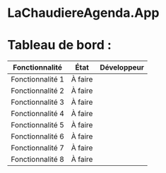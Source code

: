 # LaChaudiereAgenda.App

# Tableau de bord :

| Fonctionnalité   | État    | Développeur |
| ---------------- | ------- | ----------- |
| Fonctionnalité 1 | À faire |             |
| Fonctionnalité 2 | À faire |             |
| Fonctionnalité 3 | À faire |             |
| Fonctionnalité 4 | À faire |             |
| Fonctionnalité 5 | À faire |             |
| Fonctionnalité 6 | À faire |             |
| Fonctionnalité 7 | À faire |             |
| Fonctionnalité 8 | À faire |             |
